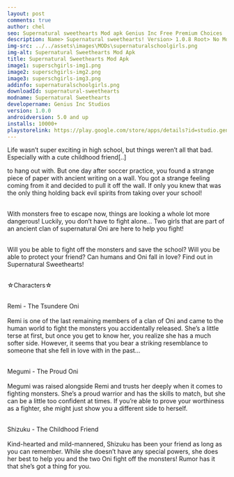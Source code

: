 ```yaml
---
layout: post
comments: true
author: chel
seo: Supernatural sweethearts Mod apk Genius Inc Free Premium Choices 
description: Name> Supernatural sweethearts! Version> 1.0.8 Root> No Mod features> Free Premium Choices Preview Tutorial Install> Install Steps> Download
img-src: ../../assets\images\MODs\supernaturalschoolgirls.png
img-alt: Supernatural Sweethearts Mod Apk
title: Supernatural Sweethearts Mod Apk
image1: superschgirls-img1.png
image2: superschgirls-img2.png
image3: superschgirls-img3.png
addinfo: supernaturalschoolgirls.png
downloadId: supernatural-sweethearts
modname: Supernatural Sweethearts
developername: Genius Inc Studios
version: 1.0.0
androidversion: 5.0 and up
installs: 10000+
playstorelink: https://play.google.com/store/apps/details?id=studio.genius.bishoujomamono
---
```

<p>Life wasn’t super exciting in high school, but things weren’t all that bad. Especially with a cute childhood friend[..]

to hang out with. But one day after soccer practice, you found a strange piece of paper with ancient writing on a wall. You got a strange feeling coming from it and decided to pull it off the wall. If only you knew that was the only thing holding back evil spirits from taking over your school!<br><br>

With monsters free to escape now, things are looking a whole lot more dangerous! Luckily, you don’t have to fight alone… Two girls that are part of an ancient clan of supernatural Oni are here to help you fight!<br><br>

Will you be able to fight off the monsters and save the school? Will you be able to protect your friend? Can humans and Oni fall in love? Find out in Supernatural Sweethearts!<br><br>


☆Characters☆<br><br>

Remi - The Tsundere Oni<br><br>
Remi is one of the last remaining members of a clan of Oni and came to the human world to fight the monsters you accidentally released. She’s a little terse at first, but once you get to know her, you realize she has a much softer side. However, it seems that you bear a striking resemblance to someone that she fell in love with in the past...<br><br>

Megumi - The Proud Oni<br><br>
Megumi was raised alongside Remi and trusts her deeply when it comes to fighting monsters. She’s a proud warrior and has the skills to match, but she can be a little too confident at times. If you’re able to prove your worthiness as a fighter, she might just show you a different side to herself.<br><br>

Shizuku - The Childhood Friend<br><br>
Kind-hearted and mild-mannered, Shizuku has been your friend as long as you can remember. While she doesn’t have any special powers, she does her best to help you and the two Oni fight off the monsters! Rumor has it that she’s got a thing for you.</p>